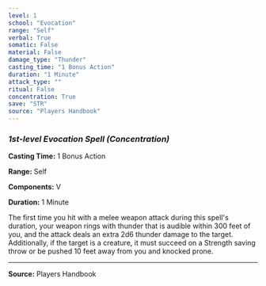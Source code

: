 ```yaml
---
level: 1
school: "Evocation"
range: "Self"
verbal: True
somatic: False
material: False
damage_type: "Thunder"
casting_time: "1 Bonus Action"
duration: "1 Minute"
attack_type: ""
ritual: False
concentration: True
save: "STR"
source: "Players Handbook"
---
```


### *1st-level Evocation Spell* *(Concentration)*

**Casting Time:** 1 Bonus Action

**Range:** Self

**Components:** V

**Duration:** 1 Minute

The first time you hit with a melee weapon attack during this spell's duration, your weapon rings with thunder that is audible within 300 feet of you, and the attack deals an extra 2d6 thunder damage to the target. Additionally, if the target is a creature, it must succeed on a Strength saving throw or be pushed 10 feet away from you and knocked prone.

---
**Source:** Players Handbook
